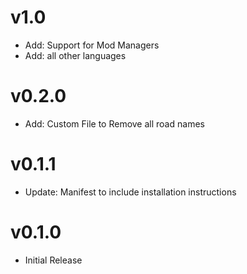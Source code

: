 # v1.0
- Add: Support for Mod Managers
- Add: all other languages

# v0.2.0
- Add: Custom File to Remove all road names

# v0.1.1
- Update: Manifest to include installation instructions

# v0.1.0
- Initial Release
